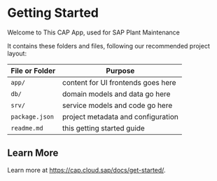 # Getting Started

Welcome to This CAP App, used for SAP Plant Maintenance

It contains these folders and files, following our recommended project layout:

File or Folder | Purpose
---------|----------
`app/` | content for UI frontends goes here
`db/` | domain models and data go here
`srv/` | service models and code go here
`package.json` | project metadata and configuration
`readme.md` | this getting started guide


## Learn More

Learn more at https://cap.cloud.sap/docs/get-started/.
